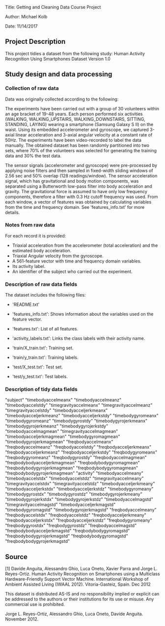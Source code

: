 
Title: Getting and Cleaning Data Course Project

Author: Michael Kolb

Date: 11/14/2017

## Project Description
This project tidies a dataset from the following study:
  Human Activity Recognition Using Smartphones Dataset
  Version 1.0

## Study design and data processing

### Collection of raw data
Data was originally collected according to the following:

The experiments have been carried out with a group of 30 volunteers within an age bracket of 19-48 years. Each person performed six activities (WALKING, WALKING_UPSTAIRS, WALKING_DOWNSTAIRS, SITTING, STANDING, LAYING) wearing a smartphone (Samsung Galaxy S II) on the waist. Using its embedded accelerometer and gyroscope, we captured 3-axial linear acceleration and 3-axial angular velocity at a constant rate of 50Hz. The experiments have been video-recorded to label the data manually. The obtained dataset has been randomly partitioned into two sets, where 70% of the volunteers was selected for generating the training data and 30% the test data. 

The sensor signals (accelerometer and gyroscope) were pre-processed by applying noise filters and then sampled in fixed-width sliding windows of 2.56 sec and 50% overlap (128 readings/window). The sensor acceleration signal, which has gravitational and body motion components, was separated using a Butterworth low-pass filter into body acceleration and gravity. The gravitational force is assumed to have only low frequency components, therefore a filter with 0.3 Hz cutoff frequency was used. From each window, a vector of features was obtained by calculating variables from the time and frequency domain. See 'features_info.txt' for more details. 

### Notes from raw data
For each record it is provided:
- Triaxial acceleration from the accelerometer (total acceleration) and the estimated body acceleration.
- Triaxial Angular velocity from the gyroscope. 
- A 561-feature vector with time and frequency domain variables. 
- Its activity label. 
- An identifier of the subject who carried out the experiment.

### Description of raw data fields
The dataset includes the following files:
- 'README.txt'

- 'features_info.txt': Shows information about the variables used on the feature vector.

- 'features.txt': List of all features.

- 'activity_labels.txt': Links the class labels with their activity name.

- 'train/X_train.txt': Training set.

- 'train/y_train.txt': Training labels.

- 'test/X_test.txt': Test set.

- 'test/y_test.txt': Test labels.

### Description of tidy data fields
"subject"
"timebodyaccelmeanx"
"timebodyaccelmeanz"
"timebodyaccelstdy"
"timegravityaccelmeanx"
"timegravityaccelmeanz"
"timegravityaccelstdy"
"timebodyacceljerkmeanx"
"timebodyacceljerkmeanz"
"timebodyacceljerkstdy"
"timebodygyromeanx"
"timebodygyromeanz"
"timebodygyrostdy"
"timebodygyrojerkmeanx"
"timebodygyrojerkmeanz"
"timebodygyrojerkstdy"
"timebodyaccelmagmean"
"timegravityaccelmagmean"
"timebodyacceljerkmagmean"
"timebodygyromagmean"
"timebodygyrojerkmagmean"
"freqbodyaccelmeanx"
"freqbodyaccelmeanz"
"freqbodyaccelstdy"
"freqbodyacceljerkmeanx"
"freqbodyacceljerkmeanz"
"freqbodyacceljerkstdy"
"freqbodygyromeanx"
"freqbodygyromeanz"
"freqbodygyrostdy"
"freqbodyaccelmagmean"
"freqbodybodyacceljerkmagmean"
"freqbodybodygyromagmean"
"freqbodybodygyrojerkmagmean"
"freqbodybodygyromagmean"
"freqbodybodygyrojerkmagmean"
"activity"
"timebodyaccelmeany"
"timebodyaccelstdx"
"timebodyaccelstdz"
"timegravityaccelmeany"
"timegravityaccelstdx"
"timegravityaccelstdz"
"timebodyacceljerkmeany"
"timebodyacceljerkstdx"
"timebodyacceljerkstdz"
"timebodygyromeany"
"timebodygyrostdx"
"timebodygyrostdz"
"timebodygyrojerkmeany"
"timebodygyrojerkstdx"
"timebodygyrojerkstdz"
"timebodyaccelmagstd"
"timegravityaccelmagstd"
"timebodyacceljerkmagstd"
"timebodygyromagstd"
"timebodygyrojerkmagstd"
"freqbodyaccelmeany"
"freqbodyaccelstdx"
"freqbodyaccelstdz"
"freqbodyacceljerkmeany"
"freqbodyacceljerkstdx"
"freqbodyacceljerkstdz"
"freqbodygyromeany"
"freqbodygyrostdx"
"freqbodygyrostdz"
"freqbodyaccelmagstd"
"freqbodybodyacceljerkmagstd"
"freqbodybodygyromagstd"
"freqbodybodygyrojerkmagstd"
"freqbodybodygyromagstd"
"freqbodybodygyrojerkmagstd"

## Source
[1] Davide Anguita, Alessandro Ghio, Luca Oneto, Xavier Parra and Jorge L. Reyes-Ortiz. Human Activity Recognition on Smartphones using a Multiclass Hardware-Friendly Support Vector Machine. International Workshop of Ambient Assisted Living (IWAAL 2012). Vitoria-Gasteiz, Spain. Dec 2012

This dataset is distributed AS-IS and no responsibility implied or explicit can be addressed to the authors or their institutions for its use or misuse. Any commercial use is prohibited.

Jorge L. Reyes-Ortiz, Alessandro Ghio, Luca Oneto, Davide Anguita. November 2012.
